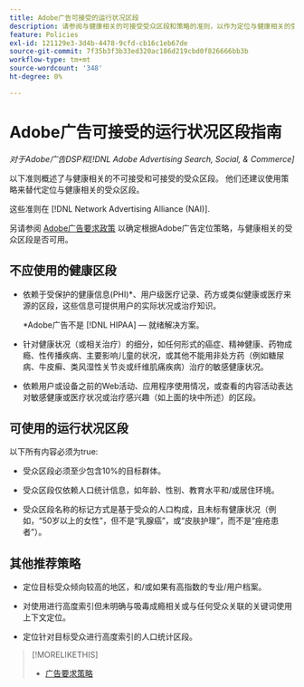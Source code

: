 ```yaml
---
title: Adobe广告可接受的运行状况区段
description: 请参阅与健康相关的可接受受众区段和策略的准则，以作为定位与健康相关的受众区段的替代方法。
feature: Policies
exl-id: 121129e3-3d4b-4478-9cfd-cb16c1eb67de
source-git-commit: 7f35b3f3b33ed320ac186d219cbd0f826666bb3b
workflow-type: tm+mt
source-wordcount: '348'
ht-degree: 0%

---
```


# Adobe广告可接受的运行状况区段指南

*对于Adobe广告DSP和[!DNL Adobe Advertising Search, Social, & Commerce]*

以下准则概述了与健康相关的不可接受和可接受的受众区段。 他们还建议使用策略来替代定位与健康相关的受众区段。

这些准则在 [!DNL Network Advertising Alliance (NAI)].

另请参阅 [Adobe广告要求政策](/help/policies/ad-requirements-policy.md) 以确定根据Adobe广告定位策略，与健康相关的受众区段是否可用。

## 不应使用的健康区段

* 依赖于受保护的健康信息(PHI)\*、用户级医疗记录、药方或类似健康或医疗来源的区段，这些信息可提供用户的实际状况或治疗知识。

   \*Adobe广告不是 [!DNL HIPAA] — 就绪解决方案。

* 针对健康状况（或相关治疗）的细分，如任何形式的癌症、精神健康、药物成瘾、性传播疾病、主要影响儿童的状况，或其他不能用非处方药（例如糖尿病、牛皮癣、类风湿性关节炎或纤维肌痛疾病）治疗的敏感健康状况。

* 依赖用户或设备之前的Web活动、应用程序使用情况，或查看的内容活动表达对敏感健康或医疗状况或治疗感兴趣（如上面的块中所述）的区段。

## 可使用的运行状况区段

以下所有内容必须为true:

* 受众区段必须至少包含10%的目标群体。

* 受众区段仅依赖人口统计信息，如年龄、性别、教育水平和/或居住环境。

* 受众区段名称的标记方式是基于受众的人口构成，且未标有健康状况（例如，“50岁以上的女性”，但不是“乳腺癌”，或“皮肤护理”，而不是“痤疮患者”）。

## 其他推荐策略

* 定位目标受众倾向较高的地区，和/或如果有高指数的专业/用户档案。

* 对使用进行高度索引但未明确与吸毒成瘾相关或与任何受众关联的关键词使用上下文定位。

* 定位针对目标受众进行高度索引的人口统计区段。

>[!MORELIKETHIS]
>
>* [广告要求策略](/help/policies/ad-requirements-policy.md)

